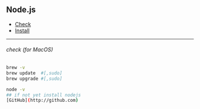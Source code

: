 ## Node.js
- [Check](check)
- [Install](install)
  
---
  
###### check (for MacOS)
```sh
brew -v
brew update  #[,sudo]
brew upgrade #[,sudo]

node -v
## if not yet install nodejs
[GitHub](http://github.com)
```
